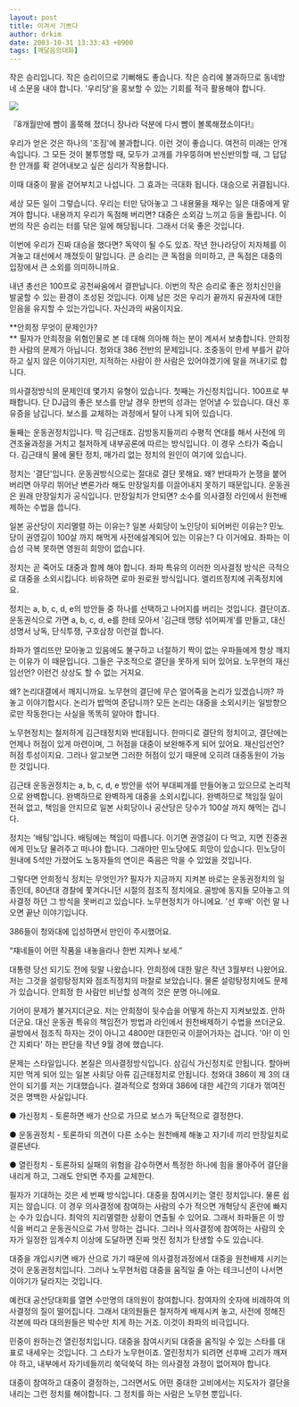 ```yaml
---
layout: post
title: 이겨서 기쁘다
author: drkim
date: 2003-10-31 13:33:43 +0900
tags: [깨달음의대화]
---
```

작은 승리입니다. 작은 승리이므로 기뻐해도 좋습니다. 작은 승리에 불과하므로 동네방네 소문을 내야 합니다. '우리당'을 홍보할 수 있는 기회를 적극 활용해야 합니다. 


  ![](http://drkimz.com/technote/board/KDR/upimg/1067573182.jpg)


  『8개월만에 뺨이 홀쭉해 졌더니 장나라 덕분에 다시 뺨이 볼록해졌소이다!』


우리가 얻은 것은 하나의 '조짐'에 불과합니다. 이런 것이 좋습니다. 여전히 미래는 안개 속입니다. 그 모든 것이 불투명할 때, 모두가 고개를 갸우뚱하며 반신반의할 때, 그 답답한 안개를 확 걷어내보고 싶은 심리가 작용합니다. 

이때 대중이 팔을 걷어부치고 나섭니다. 그 효과는 극대화 됩니다. 대승으로 귀결됩니다. 

세상 모든 일이 그렇습니다. 우리는 터만 닦아놓고 그 내용물을 채우는 일은 대중에게 맡겨야 합니다. 내용까지 우리가 독점해 버리면? 대중은 소외감 느끼고 등을 돌립니다. 이번의 작은 승리는 터를 닦은 일에 해당됩니다. 그래서 더욱 좋은 것입니다. 

이번에 우리가 진짜 대승을 했다면? 독약이 될 수도 있죠. 작년 한나라당이 지자체를 이겨놓고 대선에서 깨졌듯이 말입니다. 큰 승리는 큰 독점을 의미하고, 큰 독점은 대중의 입장에서 큰 소외를 의미하니까요. 

내년 총선은 100프로 공천싸움에서 결판납니다. 이번의 작은 승리로 좋은 정치신인을 발굴할 수 있는 환경이 조성된 것입니다. 이제 남은 것은 우리가 끝까지 유권자에 대한 믿음을 유지할 수 있는가입니다. 자신과의 싸움이지요.

**안희정 무엇이 문제인가?  
** 필자가 안희정을 위험인물로 본 데 대해 의아해 하는 분이 계셔서 보충합니다. 안희정 한 사람의 문제가 아닙니다. 청와대 386 전반의 문제입니다. 조중동이 만세 부를거 같아 하고 싶지 않은 이야기지만, 지적하는 사람이 한 사람은 있어야겠기에 말을 꺼내기로 합니다. 

의사결정방식의 문제인데 몇가지 유형이 있습니다. 첫째는 가신정치입니다. 100프로 부패합니다. 단 DJ급의 좋은 보스를 만날 경우 한번의 성과는 얻어낼 수 있습니다. 대신 후유증을 남깁니다. 보스를 교체하는 과정에서 탈이 나게 되어 있습니다. 

둘째는 운동권정치입니다. 딱 김근태죠. 감방동지들끼리 수평적 연대를 해서 사전에 의견조율과정을 거치고 철저하게 내부공론에 따르는 방식입니다. 이 경우 스타가 죽습니다. 김근태식 물에 물탄 정치, 매가리 없는 정치의 원인이 여기에 있습니다.

정치는 '결단'입니다. 운동권방식으로는 절대로 결단 못해요. 왜? 반대파가 논쟁을 붙어버리면 아무리 뛰어난 변론가라 해도 만장일치를 이끌어내지 못하기 때문입니다. 운동권은 원래 만장일치가 공식입니다. 만장일치가 안되면? 소수를 의사결정 라인에서 원천배제하는 수법을 씁니다. 

일본 공산당이 지리멸렬 하는 이유는? 일본 사회당이 노인당이 되어버린 이유는? 민노당이 권영길이 100살 까지 해먹게 사전에설계되어 있는 이유는? 다 이거에요. 좌파는 이 습성 극복 못하면 영원히 희망이 없습니다. 

정치는 곧 죽어도 대중과 함께 해야 합니다. 좌파 특유의 이러한 의사결정 방식은 극적으로 대중을 소외시킵니다. 비유하면 로마 원로원 방식입니다. 엘리뜨정치에 귀족정치에요. 

정치는 a, b, c, d, e의 방안들 중 하나를 선택하고 나머지를 버리는 것입니다. 결단이죠. 운동권식으로 가면 a, b, c, d, e를 한테 모아서 '김근태 맹탕 섞어찌개'를 만들고, 대신 성명서 낭독, 단식투쟁, 구호삼창 이런걸 합니다. 

좌파가 엘리뜨만 모아놓고 있음에도 불구하고 너절하기 짝이 없는 우파들에게 항상 깨지는 이유가 이 때문입니다. 그들은 구조적으로 결단을 못하게 되어 있어요. 노무현의 재신임선언? 이런건 상상도 할 수 없는 거지요.

왜? 논리대결에서 깨지니까요. 노무현의 결단에 무슨 얼어죽을 논리가 있겠습니까? 까놓고 이야기합시다. 논리가 밥먹여 준답니까? 모든 논리는 대중을 소외시키는 일방향으로만 작동한다는 사실을 똑똑히 알아야 합니다. 

노무현정치는 철저하게 김근태정치와 반대됩니다. 한마디로 결단의 정치이고, 결단에는 언제나 허점이 있게 마련이며, 그 허점을 대중이 보완해주게 되어 있어요. 재신임선언? 허점 투성이지요. 그러나 알고보면 그러한 허점이 있기 때문에 오히려 대중동원이 가능한 것입니다.

김근태 운동권정치는 a, b, c, d, e 방안을 섞어 부대찌개를 만들어놓고 있으므로 논리적으로 완벽합니다. 완벽하므로 완벽하게 대중을 소외시킵니다. 완벽하므로 책임질 일이 전혀 없고, 책임을 안지므로 일본 사회당이나 공산당은 당수가 100살 까지 해먹는 겁니다. 

정치는 '배팅'입니다. 배팅에는 책임이 따릅니다. 이기면 권영길이 다 먹고, 지면 진중권에게 민노당 물려주고 떠나야 합니다. 그래야만 민노당에도 희망이 있습니다. 민노당이 원내에 5석만 가졌어도 노동자들의 연이은 죽음은 막을 수 있었을 것입니다. 

그렇다면 안희정식 정치는 무엇인가? 필자가 지금까지 지켜본 바로는 운동권정치의 일종인데, 80년대 경찰에 쫓겨다니던 시절의 점조직 정치에요. 골방에 동지들 모아놓고 의사결정 하던 그 방식을 못버리고 있습니다. 노무현정치가 아니에요. '선 후배' 이런 말 나오면 끝난 이야기입니다. 

386들이 청와대에 입성하면서 만인이 주시했어요. 

“쟤네들이 어떤 작품을 내놓을라나 한번 지켜나 보세.”

대통령 당선 되기도 전에 뒷말 나왔습니다. 안희정에 대한 말은 작년 3월부터 나왔어요. 저는 그것을 설렁탕정치와 점조직정치의 마찰로 보았습니다. 물론 설렁탕정치에도 문제가 있습니다. 안희정 한 사람만 비난할 성격의 것은 분명 아니에요. 

기어이 문제가 불거지더군요. 저는 안희정이 뒷수습을 어떻게 하는지 지켜보았죠. 안하더군요. 대신 운동권 특유의 책임전가 방법과 라인에서 원천배제하기 수법을 쓰더군요. 골방에서 점조직 하자는 것이 아니고 4800만 대한민국 이끌어가자는 겁니다. '아! 이 인간 지뢰다' 하는 판단을 작년 9월 경에 했습니다. 

문제는 스타일입니다. 본질은 의사결정방식입니다. 삼김식 가신정치로 안됩니다. 할아버지만 먹게 되어 있는 일본 사회당 아류 김근태정치로 안됩니다. 청와대 386이 제 3의 대안이 되기를 저는 기대했습니다. 결과적으로 청와대 386에 대한 세간의 기대가 꺾여진 것은 명백한 사실입니다. 

● 가신정치 - 토론하면 배가 산으로 가므로 보스가 독단적으로 결정한다.

● 운동권정치 - 토론하되 의견이 다른 소수는 원천배제 해놓고 자기네 끼리 만장일치로 결론낸다. 

● 열린정치 - 토론하되 실패의 위험을 감수하면서 특정한 하나에 힘을 몰아주어 결단을 내리게 하고, 그래도 안되면 주자를 교체한다. 

필자가 기대하는 것은 세 번째 방식입니다. 대중을 참여시키는 열린 정치입니다. 물론 쉽지는 않습니다. 이 경우 의사결정에 참여하는 사람의 수가 적으면 개혁당식 혼란에 빠지는 수가 있습니다. 최악의 지리멸렬한 상황이 연출될 수 있어요. 그래서 좌파들은 이 방식을 버리고 운동권식으로 가서 망하는 겁니다. 그러나 의사결정에 참여하는 사람의 숫자가 일정한 임계수치 이상에 도달하면 진짜 멋진 정치가 탄생할 수도 있습니다. 

대중을 개입시키면 배가 산으로 가기 때문에 의사결정과정에서 대중을 원천배제 시키는 것이 운동권정치입니다. 그러나 노무현처럼 대중을 움직일 줄 아는 테크니션이 나서면 이야기가 달라지는 것입니다. 

예컨대 공산당대회를 열면 수만명의 대의원이 참여합니다. 참여자의 숫자에 비례하여 의사결정의 질이 떨어집니다. 그래서 대의원들은 철저하게 배제시켜 놓고, 사전에 정해진 각본에 따라 대의원들은 박수만 치게 하는 거죠. 이것이 좌파의 비극입니다. 

민중이 원하는건 열린정치입니다. 대중을 참여시키되 대중을 움직일 수 있는 스타를 대표로 내세우는 것입니다. 그 스타가 노무현이죠. 열린정치가 되려면 선후배 고리가 깨져야 하고, 내부에서 자기네들끼리 쑥덕쑥덕 하는 의사결정 과정이 없어져야 합니다. 

대중이 참여하고 대중이 결정하는, 그러면서도 어떤 중대한 고비에서는 지도자가 결단을 내리는 그런 정치를 해야합니다. 그 정치를 하는 사람은 노무현 뿐입니다.